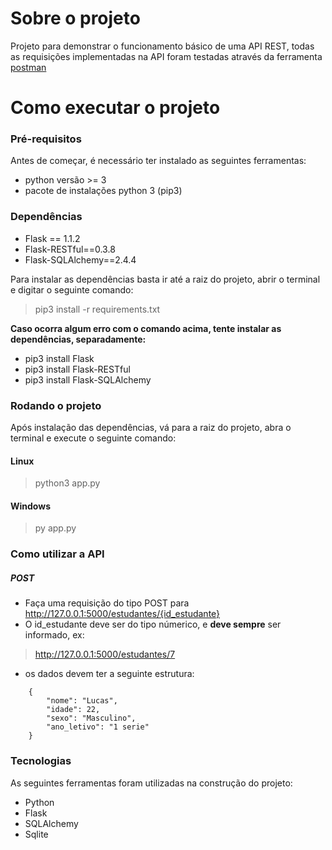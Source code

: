 # Sobre o projeto

Projeto para demonstrar o funcionamento básico de uma API REST, todas as requisições implementadas na API
foram testadas através da ferramenta [postman](https://www.postman.com/)

# Como executar o projeto

### Pré-requisitos

Antes de começar, é necessário ter instalado as seguintes ferramentas: 
* python versão >= 3
* pacote de instalações python 3 (pip3)

### Dependências

 * Flask == 1.1.2
 * Flask-RESTful==0.3.8
 * Flask-SQLAlchemy==2.4.4

Para instalar as dependências basta ir até a raiz do projeto, abrir o terminal e digitar o seguinte comando:
> pip3 install -r requirements.txt

**Caso ocorra algum erro com o comando acima, tente instalar as dependências, separadamente:**
* pip3 install Flask
* pip3 install Flask-RESTful
* pip3 install Flask-SQLAlchemy

### Rodando o projeto
Após instalação das dependências, vá para a raiz do projeto, abra o terminal e execute o seguinte comando:

#### Linux
> python3 app.py

#### Windows
> py app.py

### Como utilizar a API

##### POST

* Faça uma requisição do tipo POST para http://127.0.0.1:5000/estudantes/{id_estudante}
* O id_estudante deve ser do tipo númerico, e **deve sempre** ser informado, ex:
> http://127.0.0.1:5000/estudantes/7
* os dados devem ter a seguinte estrutura:
``` 
    {
        "nome": "Lucas",
        "idade": 22,
        "sexo": "Masculino",
        "ano_letivo": "1 serie"
    }
``` 



### Tecnologias
As seguintes ferramentas foram utilizadas na construção do projeto:
* Python
* Flask
* SQLAlchemy
* Sqlite





